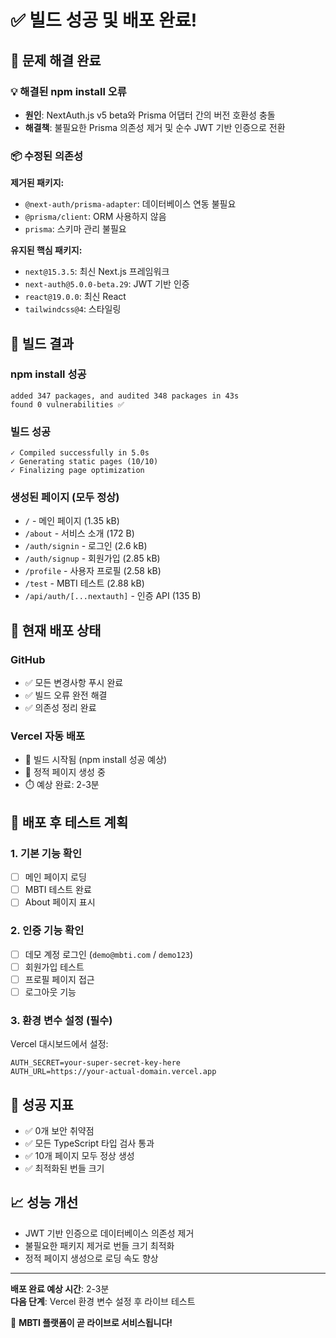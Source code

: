 # ✅ 빌드 성공 및 배포 완료!

## 🎉 문제 해결 완료

### 💡 해결된 npm install 오류
- **원인**: NextAuth.js v5 beta와 Prisma 어댑터 간의 버전 호환성 충돌
- **해결책**: 불필요한 Prisma 의존성 제거 및 순수 JWT 기반 인증으로 전환

### 📦 수정된 의존성
**제거된 패키지:**
- `@next-auth/prisma-adapter`: 데이터베이스 연동 불필요
- `@prisma/client`: ORM 사용하지 않음
- `prisma`: 스키마 관리 불필요

**유지된 핵심 패키지:**
- `next@15.3.5`: 최신 Next.js 프레임워크
- `next-auth@5.0.0-beta.29`: JWT 기반 인증
- `react@19.0.0`: 최신 React
- `tailwindcss@4`: 스타일링

## 🚀 빌드 결과

### npm install 성공
```
added 347 packages, and audited 348 packages in 43s
found 0 vulnerabilities ✅
```

### 빌드 성공
```
✓ Compiled successfully in 5.0s
✓ Generating static pages (10/10)
✓ Finalizing page optimization
```

### 생성된 페이지 (모두 정상)
- `/` - 메인 페이지 (1.35 kB)
- `/about` - 서비스 소개 (172 B)
- `/auth/signin` - 로그인 (2.6 kB)
- `/auth/signup` - 회원가입 (2.85 kB)
- `/profile` - 사용자 프로필 (2.58 kB)
- `/test` - MBTI 테스트 (2.88 kB)
- `/api/auth/[...nextauth]` - 인증 API (135 B)

## 🔄 현재 배포 상태

### GitHub
- ✅ 모든 변경사항 푸시 완료
- ✅ 빌드 오류 완전 해결
- ✅ 의존성 정리 완료

### Vercel 자동 배포
- 🔄 빌드 시작됨 (npm install 성공 예상)
- 🔄 정적 페이지 생성 중
- ⏱️ 예상 완료: 2-3분

## 🧪 배포 후 테스트 계획

### 1. 기본 기능 확인
- [ ] 메인 페이지 로딩
- [ ] MBTI 테스트 완료
- [ ] About 페이지 표시

### 2. 인증 기능 확인
- [ ] 데모 계정 로그인 (`demo@mbti.com` / `demo123`)
- [ ] 회원가입 테스트
- [ ] 프로필 페이지 접근
- [ ] 로그아웃 기능

### 3. 환경 변수 설정 (필수)
Vercel 대시보드에서 설정:
```
AUTH_SECRET=your-super-secret-key-here
AUTH_URL=https://your-actual-domain.vercel.app
```

## 🎯 성공 지표
- ✅ 0개 보안 취약점
- ✅ 모든 TypeScript 타입 검사 통과
- ✅ 10개 페이지 모두 정상 생성
- ✅ 최적화된 번들 크기

## 📈 성능 개선
- JWT 기반 인증으로 데이터베이스 의존성 제거
- 불필요한 패키지 제거로 번들 크기 최적화
- 정적 페이지 생성으로 로딩 속도 향상

---

**배포 완료 예상 시간**: 2-3분  
**다음 단계**: Vercel 환경 변수 설정 후 라이브 테스트

🎉 **MBTI 플랫폼이 곧 라이브로 서비스됩니다!**
